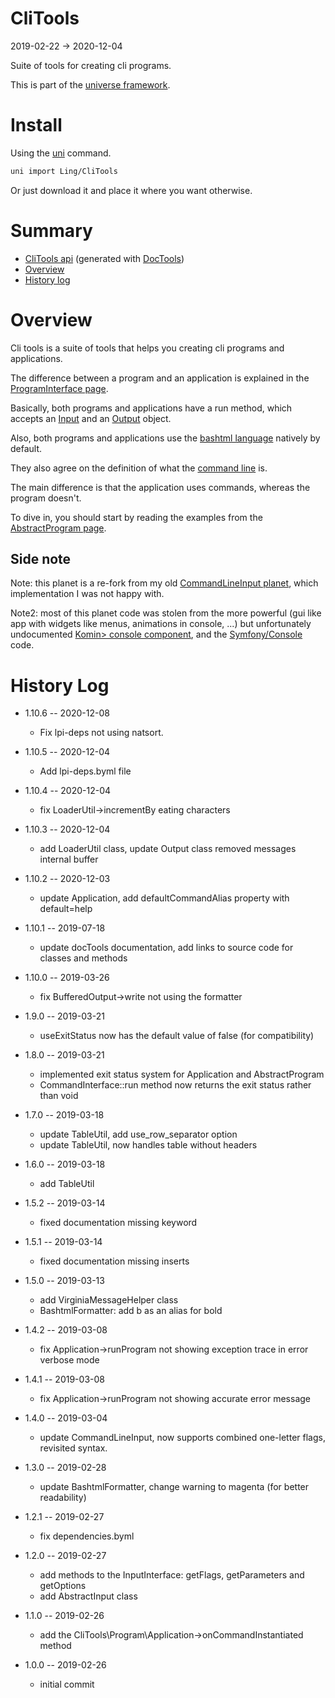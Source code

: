CliTools
===========
2019-02-22 -> 2020-12-04



Suite of tools for creating cli programs. 


This is part of the [universe framework](https://github.com/karayabin/universe-snapshot).


Install
==========
Using the [uni](https://github.com/lingtalfi/universe-naive-importer) command.
```bash
uni import Ling/CliTools
```

Or just download it and place it where you want otherwise.






Summary
===========
- [CliTools api](https://github.com/lingtalfi/CliTools/blob/master/doc/api/Ling/CliTools.md) (generated with [DocTools](https://github.com/lingtalfi/DocTools))
- [Overview](#overview) 
- [History log](#history-log) 






Overview
=========

Cli tools is a suite of tools that helps you creating cli programs and applications.

The difference between a program and an application is explained in the [ProgramInterface page](https://github.com/lingtalfi/CliTools/blob/master/doc/api/CliTools/Program/ProgramInterface.md).

Basically, both programs and applications have a run method, which accepts an [Input](https://github.com/lingtalfi/CliTools/blob/master/doc/api/CliTools/Input/InputInterface.md) and an [Output](https://github.com/lingtalfi/CliTools/blob/master/doc/api/CliTools/Output/OutputInterface.md) object.

Also, both programs and applications use the [bashtml language](https://github.com/lingtalfi/CliTools/blob/master/doc/pages/bashtml.md) natively by default.

They also agree on the definition of what the [command line](https://github.com/lingtalfi/CliTools/blob/master/doc/pages/command-line.md) is.


The main difference is that the application uses commands, whereas the program doesn't. 


To dive in, you should start by reading the examples from the [AbstractProgram page](https://github.com/lingtalfi/CliTools/blob/master/doc/api/CliTools/Program/AbstractProgram.md).






Side note
---------
Note: this planet is a re-fork from my old [CommandLineInput planet](https://github.com/lingtalfi/CommandLineInput), which implementation I was not happy with.

Note2: most of this planet code was stolen from the more powerful (gui like app with widgets like menus, animations in console, ...) but unfortunately undocumented [Komin> console component](https://github.com/lingtalfi/Komin/tree/master/Component/Console),
and the [Symfony/Console](https://github.com/symfony/symfony/tree/master/src/Symfony/Component/Console) code.

 



History Log
=================

- 1.10.6 -- 2020-12-08

    - Fix lpi-deps not using natsort.

- 1.10.5 -- 2020-12-04

    - Add lpi-deps.byml file

- 1.10.4 -- 2020-12-04

    - fix LoaderUtil->incrementBy eating characters

- 1.10.3 -- 2020-12-04

    - add LoaderUtil class, update Output class removed messages internal buffer
  
- 1.10.2 -- 2020-12-03

    - update Application, add defaultCommandAlias property with default=help
    
- 1.10.1 -- 2019-07-18

    - update docTools documentation, add links to source code for classes and methods
        
- 1.10.0 -- 2019-03-26

    - fix BufferedOutput->write not using the formatter

- 1.9.0 -- 2019-03-21

    - useExitStatus now has the default value of false (for compatibility)

- 1.8.0 -- 2019-03-21

    - implemented exit status system for Application and AbstractProgram
    - CommandInterface::run method now returns the exit status rather than void

- 1.7.0 -- 2019-03-18

    - update TableUtil, add use_row_separator option
    - update TableUtil, now handles table without headers

- 1.6.0 -- 2019-03-18

    - add TableUtil

- 1.5.2 -- 2019-03-14

    - fixed documentation missing keyword

- 1.5.1 -- 2019-03-14

    - fixed documentation missing inserts

- 1.5.0 -- 2019-03-13

    - add VirginiaMessageHelper class
    - BashtmlFormatter: add b as an alias for bold

- 1.4.2 -- 2019-03-08

    - fix Application->runProgram not showing exception trace in error verbose mode

- 1.4.1 -- 2019-03-08

    - fix Application->runProgram not showing accurate error message

- 1.4.0 -- 2019-03-04

    - update CommandLineInput, now supports combined one-letter flags, revisited syntax.
    
- 1.3.0 -- 2019-02-28

    - update BashtmlFormatter, change warning to magenta (for better readability)
    
- 1.2.1 -- 2019-02-27

    - fix dependencies.byml
    
- 1.2.0 -- 2019-02-27

    - add methods to the InputInterface: getFlags, getParameters and getOptions
    - add AbstractInput class
    
- 1.1.0 -- 2019-02-26

    - add the CliTools\Program\Application->onCommandInstantiated method
    
- 1.0.0 -- 2019-02-26

    - initial commit
    